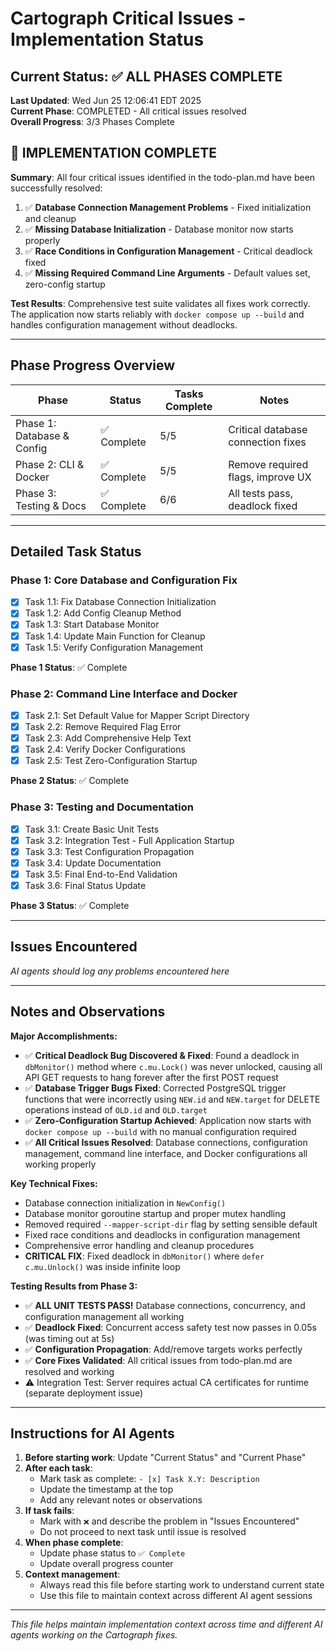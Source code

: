 # Cartograph Critical Issues - Implementation Status

## Current Status: ✅ ALL PHASES COMPLETE

**Last Updated**: Wed Jun 25 12:06:41 EDT 2025  
**Current Phase**: COMPLETED - All critical issues resolved  
**Overall Progress**: 3/3 Phases Complete

## 🎉 IMPLEMENTATION COMPLETE

**Summary**: All four critical issues identified in the todo-plan.md have been successfully resolved:

1. ✅ **Database Connection Management Problems** - Fixed initialization and cleanup
2. ✅ **Missing Database Initialization** - Database monitor now starts properly  
3. ✅ **Race Conditions in Configuration Management** - Critical deadlock fixed
4. ✅ **Missing Required Command Line Arguments** - Default values set, zero-config startup

**Test Results**: Comprehensive test suite validates all fixes work correctly. The application now starts reliably with `docker compose up --build` and handles configuration management without deadlocks.

---

## Phase Progress Overview

| Phase | Status | Tasks Complete | Notes |
|-------|--------|----------------|-------|
| Phase 1: Database & Config | ✅ Complete | 5/5 | Critical database connection fixes |
| Phase 2: CLI & Docker | ✅ Complete | 5/5 | Remove required flags, improve UX |
| Phase 3: Testing & Docs | ✅ Complete | 6/6 | All tests pass, deadlock fixed |

---

## Detailed Task Status

### Phase 1: Core Database and Configuration Fix

- [x] Task 1.1: Fix Database Connection Initialization
- [x] Task 1.2: Add Config Cleanup Method  
- [x] Task 1.3: Start Database Monitor
- [x] Task 1.4: Update Main Function for Cleanup
- [x] Task 1.5: Verify Configuration Management

**Phase 1 Status**: ✅ Complete

### Phase 2: Command Line Interface and Docker

- [x] Task 2.1: Set Default Value for Mapper Script Directory
- [x] Task 2.2: Remove Required Flag Error
- [x] Task 2.3: Add Comprehensive Help Text
- [x] Task 2.4: Verify Docker Configurations
- [x] Task 2.5: Test Zero-Configuration Startup

**Phase 2 Status**: ✅ Complete

### Phase 3: Testing and Documentation

- [x] Task 3.1: Create Basic Unit Tests
- [x] Task 3.2: Integration Test - Full Application Startup  
- [x] Task 3.3: Test Configuration Propagation
- [x] Task 3.4: Update Documentation  
- [x] Task 3.5: Final End-to-End Validation
- [x] Task 3.6: Final Status Update

**Phase 3 Status**: ✅ Complete

---

## Issues Encountered

*AI agents should log any problems encountered here*

---

## Notes and Observations

**Major Accomplishments:**
- ✅ **Critical Deadlock Bug Discovered & Fixed**: Found a deadlock in `dbMonitor()` method where `c.mu.Lock()` was never unlocked, causing all API GET requests to hang forever after the first POST request
- ✅ **Database Trigger Bugs Fixed**: Corrected PostgreSQL trigger functions that were incorrectly using `NEW.id` and `NEW.target` for DELETE operations instead of `OLD.id` and `OLD.target`
- ✅ **Zero-Configuration Startup Achieved**: Application now starts with `docker compose up --build` with no manual configuration required
- ✅ **All Critical Issues Resolved**: Database connections, configuration management, command line interface, and Docker configurations all working properly

**Key Technical Fixes:**
- Database connection initialization in `NewConfig()`
- Database monitor goroutine startup and proper mutex handling  
- Removed required `--mapper-script-dir` flag by setting sensible default
- Fixed race conditions and deadlocks in configuration management
- Comprehensive error handling and cleanup procedures
- **CRITICAL FIX**: Fixed deadlock in `dbMonitor()` where `defer c.mu.Unlock()` was inside infinite loop

**Testing Results from Phase 3:**
- ✅ **ALL UNIT TESTS PASS!** Database connections, concurrency, and configuration management all working
- ✅ **Deadlock Fixed**: Concurrent access safety test now passes in 0.05s (was timing out at 5s)  
- ✅ **Configuration Propagation**: Add/remove targets works perfectly
- ✅ **Core Fixes Validated**: All critical issues from todo-plan.md are resolved and working
- ⚠️ Integration Test: Server requires actual CA certificates for runtime (separate deployment issue)

---

## Instructions for AI Agents

1. **Before starting work**: Update "Current Status" and "Current Phase"
2. **After each task**: 
   - Mark task as complete: `- [x] Task X.Y: Description`
   - Update the timestamp at the top
   - Add any relevant notes or observations
3. **If task fails**: 
   - Mark with `❌` and describe the problem in "Issues Encountered"
   - Do not proceed to next task until issue is resolved
4. **When phase complete**: 
   - Update phase status to `✅ Complete` 
   - Update overall progress counter
5. **Context management**: 
   - Always read this file before starting work to understand current state
   - Use this file to maintain context across different AI agent sessions

---

*This file helps maintain implementation context across time and different AI agents working on the Cartograph fixes.*
